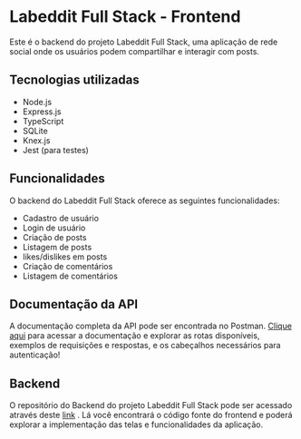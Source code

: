 # Labeddit Full Stack - Frontend

Este é o backend do projeto Labeddit Full Stack, uma aplicação de rede social onde os usuários podem compartilhar e interagir com posts.

## Tecnologias utilizadas

- Node.js
- Express.js
- TypeScript
- SQLite
- Knex.js
- Jest (para testes)

## Funcionalidades

O backend do Labeddit Full Stack oferece as seguintes funcionalidades:

- Cadastro de usuário
- Login de usuário
- Criação de posts
- Listagem de posts
- likes/dislikes em posts
- Criação de comentários
- Listagem de comentários

## Documentação da API

A documentação completa da API pode ser encontrada no Postman. [Clique aqui](https://documenter.getpostman.com/view/24880324/2s946chF9V) para acessar a documentação e explorar as rotas disponíveis, exemplos de requisições e respostas, e os cabeçalhos necessários para autenticação!

## Backend
O repositório do Backend do projeto Labeddit Full Stack pode ser acessado através deste [link](https://github.com/MathMendesReis/Labeedit/blob/main/README.md) . Lá você encontrará o código fonte do frontend e poderá explorar a implementação das telas e funcionalidades da aplicação.




